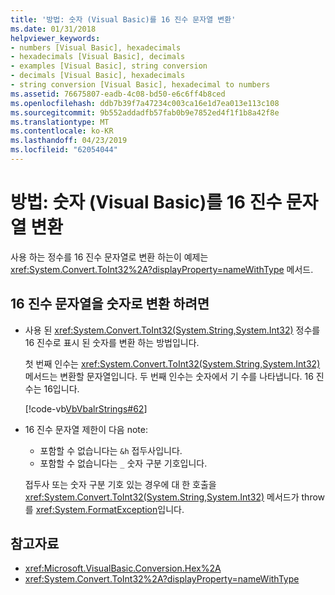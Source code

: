 ```yaml
---
title: '방법: 숫자 (Visual Basic)를 16 진수 문자열 변환'
ms.date: 01/31/2018
helpviewer_keywords:
- numbers [Visual Basic], hexadecimals
- hexadecimals [Visual Basic], decimals
- examples [Visual Basic], string conversion
- decimals [Visual Basic], hexadecimals
- string conversion [Visual Basic], hexadecimal to numbers
ms.assetid: 76675807-eadb-4c08-bd50-e6c6ff4b8ced
ms.openlocfilehash: ddb7b39f7a47234c003ca16e1d7ea013e113c108
ms.sourcegitcommit: 9b552addadfb57fab0b9e7852ed4f1f1b8a42f8e
ms.translationtype: MT
ms.contentlocale: ko-KR
ms.lasthandoff: 04/23/2019
ms.locfileid: "62054044"
---
```

# <a name="how-to-convert-hexadecimal-strings-to-numbers-visual-basic"></a>방법: 숫자 (Visual Basic)를 16 진수 문자열 변환

사용 하는 정수를 16 진수 문자열로 변환 하는이 예제는 <xref:System.Convert.ToInt32%2A?displayProperty=nameWithType> 메서드.

## <a name="to-convert-a-hexadecimal-string-to-a-number"></a>16 진수 문자열을 숫자로 변환 하려면

- 사용 된 <xref:System.Convert.ToInt32(System.String,System.Int32)> 정수를 16 진수로 표시 된 숫자를 변환 하는 방법입니다.

  첫 번째 인수는 <xref:System.Convert.ToInt32(System.String,System.Int32)> 메서드는 변환할 문자열입니다. 두 번째 인수는 숫자에서 기 수를 나타냅니다. 16 진수는 16입니다.

  [!code-vb[VbVbalrStrings#62](~/samples/snippets/visualbasic/VS_Snippets_VBCSharp/VbVbalrStrings/VB/Class2.vb#62)]

- 16 진수 문자열 제한이 다음 note:

  - 포함할 수 없습니다는 `&h` 접두사입니다.
  - 포함할 수 없습니다는 `_` 숫자 구분 기호입니다.

  접두사 또는 숫자 구분 기호 있는 경우에 대 한 호출을 <xref:System.Convert.ToInt32(System.String,System.Int32)> 메서드가 throw를 <xref:System.FormatException>입니다.

## <a name="see-also"></a>참고자료

- <xref:Microsoft.VisualBasic.Conversion.Hex%2A>
- <xref:System.Convert.ToInt32%2A?displayProperty=nameWithType>
